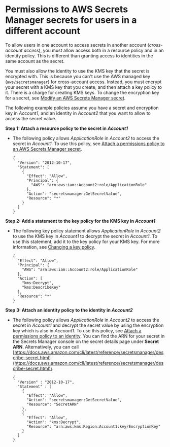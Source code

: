 # Permissions to AWS Secrets Manager secrets for users in a different account<a name="auth-and-access_examples_cross"></a>

To allow users in one account to access secrets in another account \(*cross\-account access*\), you must allow access both in a resource policy and in an identity policy\. This is different than granting access to identities in the same account as the secret\.

You must also allow the identity to use the KMS key that the secret is encrypted with\. This is because you can't use the AWS managed key \(`aws/secretsmanager`\) for cross\-account access\. Instead, you must encrypt your secret with a KMS key that you create, and then attach a key policy to it\. There is a charge for creating KMS keys\. To change the encryption key for a secret, see [Modify an AWS Secrets Manager secret](manage_update-secret.md)\.

The following example policies assume you have a secret and encryption key in *Account1*, and an identity in *Account2* that you want to allow to access the secret value\.

**Step 1: Attach a resource policy to the secret in *Account1***
+ The following policy allows *ApplicationRole* in *Account2* to access the secret in *Account1*\. To use this policy, see [Attach a permissions policy to an AWS Secrets Manager secret](auth-and-access_resource-policies.md)\.

  ```
  {
    "Version": "2012-10-17",
    "Statement": [
      {
        "Effect": "Allow",
        "Principal": {
          "AWS": "arn:aws:iam::Account2:role/ApplicationRole"
        },
        "Action": "secretsmanager:GetSecretValue",
        "Resource": "*"
      }
    ]
  }
  ```

**Step 2: Add a statement to the key policy for the KMS key in *Account1***
+ The following key policy statement allows *ApplicationRole* in *Account2* to use the KMS key in *Account1* to decrypt the secret in *Account1*\. To use this statement, add it to the key policy for your KMS key\. For more information, see [Changing a key policy](https://docs.aws.amazon.com/kms/latest/developerguide/key-policy-modifying.html)\.

  ```
  {
    "Effect": "Allow",
    "Principal": {
      "AWS": "arn:aws:iam::Account2:role/ApplicationRole"
    },
    "Action": [
      "kms:Decrypt",
      "kms:DescribeKey"
    ],
    "Resource": "*"
  }
  ```

**Step 3: Attach an identity policy to the identity in *Account2***
+ The following policy allows *ApplicationRole* in *Account2* to access the secret in *Account1* and decrypt the secret value by using the encryption key which is also in *Account1*\. To use this policy, see [Attach a permissions policy to an identity](auth-and-access_iam-policies.md)\. You can find the ARN for your secret in the Secrets Manager console on the secret details page under **Secret ARN**\. Alternatively, you can call [https://docs.aws.amazon.com/cli/latest/reference/secretsmanager/describe-secret.html](https://docs.aws.amazon.com/cli/latest/reference/secretsmanager/describe-secret.html)\.

  ```
  {
    "Version" : "2012-10-17",
    "Statement" : [
      {
        "Effect": "Allow",
        "Action": "secretsmanager:GetSecretValue",
        "Resource": "SecretARN"
      },
      {
        "Effect": "Allow",
        "Action": "kms:Decrypt",
        "Resource": "arn:aws:kms:Region:Account1:key/EncryptionKey"
      }
    ]
  }
  ```